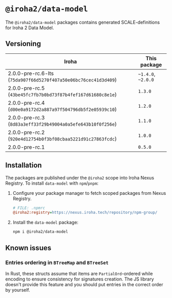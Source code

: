 # `@iroha2/data-model`

The `@iroha2/data-model` packages contains generated SCALE-definitions for Iroha 2 Data Model.

## Versioning

| Iroha                                                           | This package       |
| --------------------------------------------------------------- | ------------------ |
| 2.0.0-pre-rc.6-lts (`75da907f66d5270f407a50e06bc76cec41d3d409`) | `~1.4.0`, `~2.0.0` |
| 2.0.0-pre-rc.5 (`43be45fc7fb7b0bd73f87b4fef167d61680c8e1e`)     | `1.3.0`            |
| 2.0.0-pre-rc.4 (`d00e0a9172d2a887a97f504796db5f2e05939c10`)     | `1.2.0`            |
| 2.0.0-pre-rc.3 (`8d83a3eff33f29b49004a0a5efe643b10f0f256e`)     | `1.1.0`            |
| 2.0.0-pre-rc.2 (`920e4d12754b0f3bf08cbaa5221d91c27863fcdc`)     | `1.0.0`            |
| 2.0.0-pre-rc.1                                                  | `0.5.0`            |

## Installation

The packages are published under the `@iroha2` scope into Iroha Nexus Registry.
To install `data-model` with `npm`/`pnpm`:

1. Configure your package manager to fetch scoped packages from Nexus Registry.

   ```ini
   # FILE: .npmrc
   @iroha2:registry=https://nexus.iroha.tech/repository/npm-group/
   ```

2. Install the `data-model` package:

   ```bash
   npm i @iroha2/data-model
   ```

## Known issues

### Entries ordering in `BTreeMap` and `BTreeSet`

In Rust, these structs assume that items are `PartialOrd`-ordered while encoding to ensure consistency for signatures creation. The JS library doesn't provide this feature and you should put entries in the correct order by yourself.
